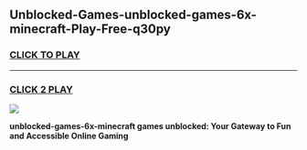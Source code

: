 
## Unblocked-Games-unblocked-games-6x-minecraft-Play-Free-q30py
<h3>
<a href="https://premium76.site?title=unblocked-games-6x-minecraft&ref=23A">CLICK TO PLAY</a></h3>
<hr>

<h3>
<a href="https://premium76.site?title=unblocked-games-6x-minecraft&ref=23A">CLICK 2 PLAY</a>
  
</h3>

<a href="https://premium76.site?title=unblocked-games-6x-minecraft&ref=23A"><img src="https://clearcache.store/games.png"></a>


**unblocked-games-6x-minecraft games unblocked: Your Gateway to Fun and Accessible Online Gaming**
